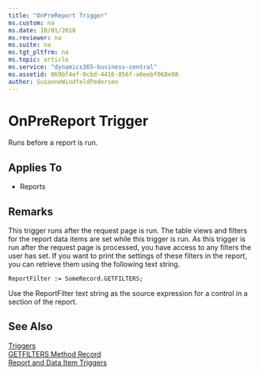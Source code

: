 ```yaml
---
title: "OnPreReport Trigger"
ms.custom: na
ms.date: 10/01/2018
ms.reviewer: na
ms.suite: na
ms.tgt_pltfrm: na
ms.topic: article
ms.service: "dynamics365-business-central"
ms.assetid: 069bf4ef-0cbd-4416-856f-a6eebf068e98
author: SusanneWindfeldPedersen
---
```




# OnPreReport Trigger
Runs before a report is run.  
  
## Applies To  
- Reports  
  
## Remarks  
 This trigger runs after the request page is run. The table views and filters for the report data items are set while this trigger is run. As this trigger is run after the request page is processed, you have access to any filters the user has set. If you want to print the settings of these filters in the report, you can retrieve them using the following text string.  
  
```  
ReportFilter := SomeRecord.GETFILTERS;  
```  
  
 Use the ReportFilter text string as the source expression for a control in a section of the report.  
  
## See Also  
 [Triggers](devenv-triggers.md)  
 [GETFILTERS Method Record](../methods/devenv-getfilters-method-record.md)  
 [Report and Data Item Triggers](devenv-report-and-data-item-triggers.md)  